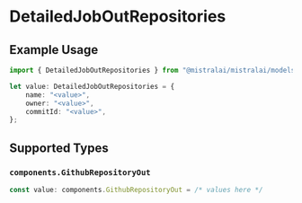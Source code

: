 # DetailedJobOutRepositories

## Example Usage

```typescript
import { DetailedJobOutRepositories } from "@mistralai/mistralai/models/components";

let value: DetailedJobOutRepositories = {
    name: "<value>",
    owner: "<value>",
    commitId: "<value>",
};
```

## Supported Types

### `components.GithubRepositoryOut`

```typescript
const value: components.GithubRepositoryOut = /* values here */
```

